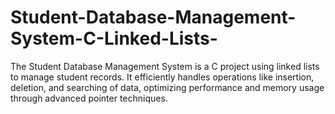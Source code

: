 # Student-Database-Management-System-C-Linked-Lists-
The Student Database Management System is a C project using linked lists to manage student records. It efficiently handles operations like insertion, deletion, and searching of data, optimizing performance and memory usage through advanced pointer techniques.
